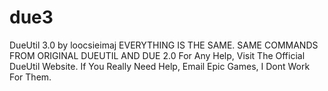# due3
DueUtil 3.0 by loocsieimaj
EVERYTHING IS THE SAME.
SAME COMMANDS FROM ORIGINAL DUEUTIL AND DUE 2.0
For Any Help, Visit The Official DueUtil Website.
If You Really Need Help, Email Epic Games, I Dont Work For Them.
